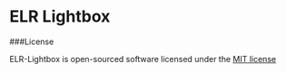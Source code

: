 # ELR Lightbox

###License

ELR-Lightbox is open-sourced software licensed under the [MIT license](http://opensource.org/licenses/MIT)